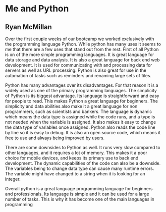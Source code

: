 # Me and Python

## Ryan McMillan

Over the first couple weeks of our bootcamp we worked exclusively with the programming language Python. While python has many uses it seems to me that there are a few uses that stand out from the rest. First of all Python is on of the more simple programming languages. It is great language for data storage and data analysis. It is also a great language for back end web development. It is used for communicating with and processing data for servers as well as URL processing. Python is also great for use in the automation of tasks such as reminders and renaming large sets of files.

Python has many advantages over its disadvantages. For that reason it is a widely used as one of the primary programming languages. The simplicity of Python is its biggest advantage. Its language is straightforward and easy for people to read. This makes Python a great language for beginners. The simplicity and data abilities also make it a great language for non programmers, such as scientists and bankers. The language is dynamic which means the data type is assigned while the code runs, and a type is not needed when the variable is assigned. It also makes it easy to change the data type of variables once assigned. Python also reads the code line by line so it is easy to debug. It is also an open source code, which means it free to use and always being improved by users.

There are some downsides to Python as well. It runs very slow compared to other languages, and it requires a lot of memory. This makes it a poor choice for mobile devices, and keeps its primary use to back end development. The dynamic capabilities of the code can also be a downside. The variables being to change data type can cause many runtime errors. The variable might have changed to a string when it is looking for an integer.

Overall python is a great language programming language for beginners and professionals. Its language is simple and it can be used for a large number of tasks. This is why it has become one of the main languages in programming
